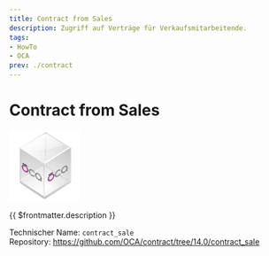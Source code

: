 ```yaml
---
title: Contract from Sales
description: Zugriff auf Verträge für Verkaufsmitarbeitende.
tags:
- HowTo
- OCA
prev: ./contract
---
```

# Contract from Sales
![icon_oca_app](attachments/icon_oca_app.png)

{{ $frontmatter.description }}

Technischer Name: `contract_sale`\
Repository: <https://github.com/OCA/contract/tree/14.0/contract_sale>